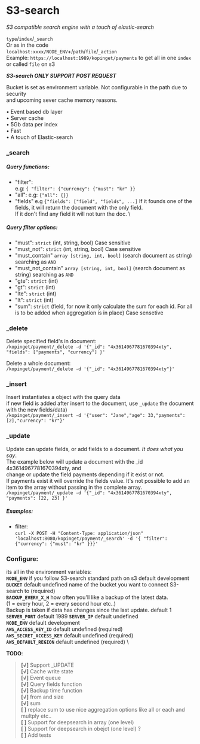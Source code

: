 # S3-search

*S3 compatible search engine with a touch of elastic-search*

`type`/`index`/`_search`\
Or as in the code \
`localhost:xxxx/NODE_ENV`+/`path`/`file`/`_action` \
Example:
```https://localhost:1989/kopinget/payments``` to get all in one `index` or called `file` on s3


***S3-search ONLY SUPPORT POST REQUEST***

Bucket is set as environment variable. Not configurable in the path due to security \
and upcoming sever cache memory reasons.

• Event based db layer \
• Server cache \
• 5Gb data per index \
• Fast \
• A touch of Elastic-search


### _search

##### Query functions:
- "filter": \
e.g: `{ "filter": {"currency": {"must": "kr" }}`
- "all":
e.g: `{"all": {}}`
- "fields"
e.g `{"fields": ["field", "fields", ...]`
If it founds one of the fields, it will return the document with the only field. \
If it don't find any field it will not turn the doc. \

##### Query filter options:
- "must": `strict` (int, string, bool) Case sensitive
- "must_not": `strict` (int, string, bool) Case sensitive
- "must_contain" `array [string, int, bool]` (search document as string) searching as `AND`
- "must_not_contain" `array [string, int, bool]` (search document as string) searching as `AND`
- "gte": `strict` (int)
- "gt": `strict` (int)
- "lte": `strict` (int)
- "lt": `strict` (int)
- "sum": `strict` (field, for now it only calculate the sum for each id. For all is to be added when aggregation is in place) Case sensetive

### _delete
Delete specified field's in document: \
```/kopinget/payment/_delete -d '{"_id": "4x3614967781670394xty", "fields": ["payments", "currency"] }'```

Delete a whole document: \
```/kopinget/payment/_delete -d '{"_id": "4x3614967781670394xty"}'```

### _insert
Insert instantiates a object with the query data \
if new field is added after insert to the document, use `_update` the document with the new fields/data) \
```/kopinget/payment/_insert -d '{"user": "Jane","age": 33,"payments": [2],"currency": "kr"}'```

### _update
Update can update fields, or add fields to a document. *It does what you say*. \
The example below will update a document with the _id 4x3614967781670394xty, and \
change or update the field payments depending if it exist or not. \
If payments exist it will override the fields value.
It's not possible to add an item to the array without passing in the complete array. \
```/kopinget/payment/_update -d '{"_id": "4x3614967781670394xty", "payments": [22, 23] }'```

##### Examples:
- filter:\
```curl -X POST -H "Content-Type: application/json" 'localhost:8080/kopinget/payment/_search' -d '{ "filter": {"currency": {"must": "kr" }}}'```

### Configure:
its all in the environment variables: \
**`NODE_ENV`** if you follow S3-search standard path on s3 default development \
**`BUCKET`** default undefined name of the bucket you want to connect S3-search to (required) \
**`BACKUP_EVERY_X_H`** how often you'll like a backup of the latest data. \
(1 = every hour, 2 = every second hour etc..) \
Backup is taken if data has changes since the last update. default 1 \
**`SERVER_PORT`** default 1989
**`SERVER_IP`** default undefined \
**`NODE_ENV`** default development \
**`AWS_ACCESS_KEY_ID`** default undefined (required) \
**`AWS_SECRET_ACCESS_KEY`** default undefined (required) \
**`AWS_DEFAULT_REGION`** default undefined (required) \



**TODO**:
> **[√]** Support _UPDATE \
> **[√]** Cache write state \
> **[√]** Event queue \
> **[√]** Query fields function \
> **[√]** Backup time function \
> **[√]** from and size \
> **[√]** sum \
> **[ ]** replace sum to use nice aggregation options like all or each and multply etc.. \
> **[ ]** Support for deepsearch in array (one level) \
> **[ ]** Support for deepsearch in obejct (one level) ? \
> **[ ]** Add tests
